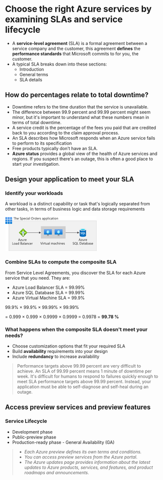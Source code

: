 # Choose the right Azure services by examining SLAs and service lifecycle

- A **service-level agreement** (SLA) is a formal agreement between a service company and the customer, this agreement **defines** the **performance standards** that Microsoft commits to for you, the customer.
- A typical SLA breaks down into these sections:
  - Introduction
  - General terms
  - SLA details

## **How do percentages relate to total downtime?**

- Downtime refers to the time duration that the service is unavailable.
- The difference between 99.9 percent and 99.99 percent might seem minor, but it's important to understand what these numbers mean in terms of total downtime.
- A service credit is the percentage of the fees you paid that are credited back to you according to the claim approval process.
- An SLA describes how Microsoft responds when an Azure service fails to perform to its specification
- Free products typically don't have an SLA.
- **Azure status** provides a global view of the health of Azure services and regions. If you suspect there's an outage, this is often a good place to start your investigation.

## **Design your application to meet your SLA**

### **Identify your workloads**

A workload is a distinct capability or task that's logically separated from other tasks, in terms of business logic and data storage requirements

![example](images/2022-05-10-11-08-35.png)

### **Combine SLAs to compute the composite SLA**

From Service Level Agreements, you discover the SLA for each Azure service that you need. They are:

- Azure Load Balancer SLA = 99.99%
- Azure SQL Database SLA = 99.99%
- Azure Virtual Machine SLA = 99.9%

99.9% × 99.9% × 99.99% × 99.99%

= 0.999 × 0.999 × 0.9999 × 0.9999
= 0.9978
= **99.78 %**

### **What happens when the composite SLA doesn't meet your needs?**

- Choose customization options that fit your required SLA
- Build **availability** requirements into your design
- Include **redundancy** to increase availability

> Performance targets above 99.99 percent are very difficult to achieve. An SLA of 99.99 percent means 1 minute of downtime per week. It's difficult for humans to respond to failures quickly enough to meet SLA performance targets above 99.99 percent. Instead, your application must be able to self-diagnose and self-heal during an outage.

## **Access preview services and preview features**

### **Service Lifecycle**

- Development phase
- Public-preview phase
- Production-ready phase - General Availability (GA)

> - _Each Azure preview defines its own terms and conditions._
> - _You can access preview services from the Azure portal._
> - _The Azure updates page provides information about the latest updates to Azure products, services, and features, and product roadmaps and announcements._
